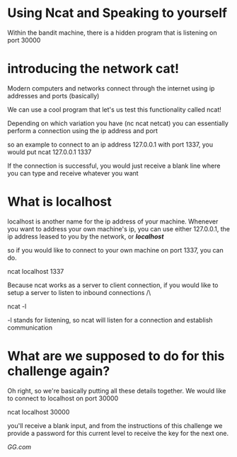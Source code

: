 # Using Ncat and Speaking to yourself

Within the bandit machine, there is a hidden program that is listening on port 30000 

# introducing the network cat!

Modern computers and networks connect through the internet using ip addresses and ports (basically)

We can use a cool program that let's us test this functionality called ncat!

Depending on which variation you have (nc ncat netcat)
you can essentially perform a connection using the ip address and port

so an example to connect to an ip address 127.0.0.1 with port 1337, you would put
ncat 127.0.0.1 1337

If the connection is successful, you would just receive a blank line where you can type and receive whatever you want

# What is localhost

localhost is another name for the ip address of your machine. Whenever you want to address your own machine's ip, you can use either 127.0.0.1, the ip address leased to you by the network, or ***localhost***

so if you would like to connect to your own machine on port 1337, you can do.

ncat localhost 1337

Because ncat works as a server to client connection, if you would like to setup a server to listen to inbound connections /\

ncat -l <port to setup the listen>

-l stands for listening, so ncat will listen for a connection and establish communication


# What are we supposed to do for this challenge again?

Oh right, so we're basically putting all these details together. We would like to connect to localhost on port 30000

ncat localhost 30000

you'll receive a blank input, and from the instructions of this challenge we provide a password for this current level to receive the key for the next one.

*GG.com*











